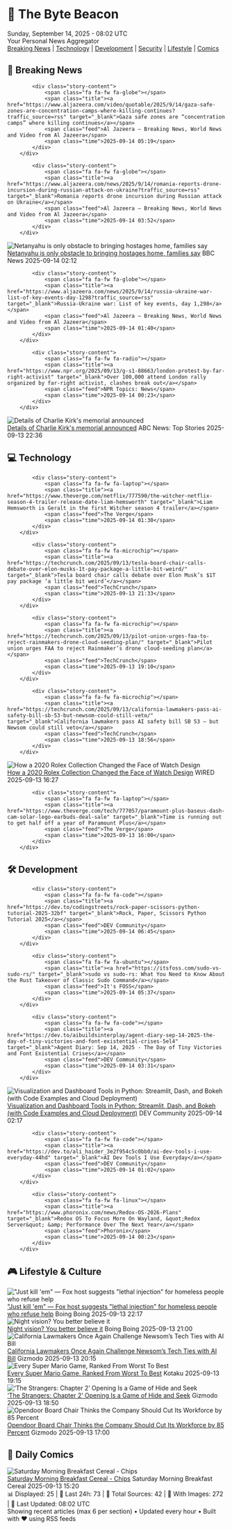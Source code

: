 <!-- Processing 54 RSS feeds at 2025-09-14 08:02:24 UTC -->
<!-- Processing: XKCD -->
<!-- Processing: Poorly Drawn Lines -->
<!-- Processing: Dilbert -->
<!-- Processing: Cyanide & Happiness -->
<!-- Processing: Girl Genius -->
<!-- Processing: Dinosaur Comics -->
<!-- Processing: CNN Top Stories -->
<!-- Processing: BBC Breaking News -->
<!-- Processing: CBC News -->
<!-- Error processing https://rss.cbc.ca/lineup/topstories.xml: The read operation timed out -->
<!-- Processing: NBC News Breaking -->
<!-- Processing: Guardian World News -->
<!-- Processing: Sky News World -->
<!-- Processing: TechCrunch -->
<!-- Processing: The Verge -->
<!-- Processing: Ars Technica -->
<!-- Processing: StackOverflow Blog -->
<!-- Processing: It's FOSS -->
<!-- Processing: OMG! Ubuntu -->
<!-- Processing: DistroWatch -->
<!-- Processing: Ubuntu Blog -->
<!-- Processing: Martin Fowler -->
<!-- Processing: Coding Horror -->
<!-- Processing: The Pragmatic Engineer -->
<!-- Processing: Lifehacker -->
<!-- Processing: Gizmodo -->
<!-- Processing: Kotaku -->
<!-- Processing: Boing Boing -->
<!-- Processing: Schneier on Security -->
<!-- Generated 0 new posts out of 28 feeds processed -->
<div class="newspaper-header">
    <h1 class="newspaper-title">📰 The Byte Beacon</h1>
    <div class="newspaper-date">Sunday, September 14, 2025 - 08:02 UTC</div>
    <div class="newspaper-subtitle">Your Personal News Aggregator</div>
</div>

<div class="newspaper-nav">
    <a href="#breaking">Breaking News</a> |
    <a href="#tech">Technology</a> |
    <a href="#dev">Development</a> |
    <a href="#security">Security</a> |
    <a href="#lifestyle">Lifestyle</a> |
    <a href="#webcomics">Comics</a>
</div>

<div class="news-section breaking-news" id="breaking">
<h2 class="section-header">🚨 Breaking News</h2>
<div class="stories-container">
<div class="story">
            
            <div class="story-content">
                <span class="fa fa-fw fa-globe"></span>
                <span class="title"><a href="https://www.aljazeera.com/video/quotable/2025/9/14/gaza-safe-zones-are-concentration-camps-where-killing-continues?traffic_source=rss" target="_blank">Gaza safe zones are “concentration camps” where killing continues</a></span>
                <span class="feed">Al Jazeera – Breaking News, World News and Video from Al Jazeera</span>
                <span class="time">2025-09-14 05:19</span>
            </div>
        </div>
<div class="story">
            
            <div class="story-content">
                <span class="fa fa-fw fa-globe"></span>
                <span class="title"><a href="https://www.aljazeera.com/news/2025/9/14/romania-reports-drone-incursion-during-russian-attack-on-ukraine?traffic_source=rss" target="_blank">Romania reports drone incursion during Russian attack on Ukraine</a></span>
                <span class="feed">Al Jazeera – Breaking News, World News and Video from Al Jazeera</span>
                <span class="time">2025-09-14 03:52</span>
            </div>
        </div>
<div class="story">
            <img src="https://ichef.bbci.co.uk/ace/standard/240/cpsprodpb/0310/live/6089f2d0-9106-11f0-9cf6-cbf3e73ce2b9.jpg" alt="Netanyahu is only obstacle to bringing hostages home, families say" class="story-image" loading="lazy" onerror="this.style.display='none'">
            <div class="story-content">
                <span class="fa fa-fw fa-earth-americas"></span>
                <span class="title"><a href="https://www.bbc.com/news/articles/c1dqrg32zd9o?at_medium=RSS&at_campaign=rss" target="_blank">Netanyahu is only obstacle to bringing hostages home, families say</a></span>
                <span class="feed">BBC News</span>
                <span class="time">2025-09-14 02:12</span>
            </div>
        </div>
<div class="story">
            
            <div class="story-content">
                <span class="fa fa-fw fa-globe"></span>
                <span class="title"><a href="https://www.aljazeera.com/news/2025/9/14/russia-ukraine-war-list-of-key-events-day-1298?traffic_source=rss" target="_blank">Russia-Ukraine war: List of key events, day 1,298</a></span>
                <span class="feed">Al Jazeera – Breaking News, World News and Video from Al Jazeera</span>
                <span class="time">2025-09-14 01:40</span>
            </div>
        </div>
<div class="story">
            
            <div class="story-content">
                <span class="fa fa-fw fa-radio"></span>
                <span class="title"><a href="https://www.npr.org/2025/09/13/g-s1-88663/london-protest-by-far-right-activist" target="_blank">Over 100,000 attend London rally organized by far-right activist, clashes break out</a></span>
                <span class="feed">NPR Topics: News</span>
                <span class="time">2025-09-14 00:23</span>
            </div>
        </div>
<div class="story">
            <img src="https://s.abcnews.com/images/GMA/Erika-Frantzve-gty-gmh-250911_1757596468596_hpMain_3_4x3t_384.jpg" alt="Details of Charlie Kirk&#x27;s memorial announced" class="story-image" loading="lazy" onerror="this.style.display='none'">
            <div class="story-content">
                <span class="fa fa-fw fa-tv"></span>
                <span class="title"><a href="https://abcnews.go.com/US/charlie-kirks-widow-erika-set-deliver-1st-public/story?id=125528319" target="_blank">Details of Charlie Kirk&#x27;s memorial announced</a></span>
                <span class="feed">ABC News: Top Stories</span>
                <span class="time">2025-09-13 22:36</span>
            </div>
        </div>
</div>
</div>
<div class="news-section tech-news" id="tech">
<h2 class="section-header">💻 Technology</h2>
<div class="stories-container">
<div class="story">
            
            <div class="story-content">
                <span class="fa fa-fw fa-laptop"></span>
                <span class="title"><a href="https://www.theverge.com/netflix/777590/the-witcher-netflix-season-4-trailer-release-date-liam-hemsworth" target="_blank">Liam Hemsworth is Geralt in the first Witcher season 4 trailer</a></span>
                <span class="feed">The Verge</span>
                <span class="time">2025-09-14 01:30</span>
            </div>
        </div>
<div class="story">
            
            <div class="story-content">
                <span class="fa fa-fw fa-microchip"></span>
                <span class="title"><a href="https://techcrunch.com/2025/09/13/tesla-board-chair-calls-debate-over-elon-musks-1t-pay-package-a-little-bit-weird/" target="_blank">Tesla board chair calls debate over Elon Musk’s $1T pay package ‘a little bit weird’</a></span>
                <span class="feed">TechCrunch</span>
                <span class="time">2025-09-13 21:33</span>
            </div>
        </div>
<div class="story">
            
            <div class="story-content">
                <span class="fa fa-fw fa-microchip"></span>
                <span class="title"><a href="https://techcrunch.com/2025/09/13/pilot-union-urges-faa-to-reject-rainmakers-drone-cloud-seeding-plan/" target="_blank">Pilot union urges FAA to reject Rainmaker’s drone cloud-seeding plan</a></span>
                <span class="feed">TechCrunch</span>
                <span class="time">2025-09-13 19:10</span>
            </div>
        </div>
<div class="story">
            
            <div class="story-content">
                <span class="fa fa-fw fa-microchip"></span>
                <span class="title"><a href="https://techcrunch.com/2025/09/13/california-lawmakers-pass-ai-safety-bill-sb-53-but-newsom-could-still-veto/" target="_blank">California lawmakers pass AI safety bill SB 53 — but Newsom could still veto</a></span>
                <span class="feed">TechCrunch</span>
                <span class="time">2025-09-13 18:56</span>
            </div>
        </div>
<div class="story">
            <img src="https://media.wired.com/photos/68c31b4931a9a8a5fa5d619e/master/pass/gear_colorfulwatch_7.jpg" alt="How a 2020 Rolex Collection Changed the Face of Watch Design" class="story-image" loading="lazy" onerror="this.style.display='none'">
            <div class="story-content">
                <span class="fa fa-fw fa-bolt"></span>
                <span class="title"><a href="https://www.wired.com/story/how-a-2020-rolex-collection-changed-the-face-of-watch-design/" target="_blank">How a 2020 Rolex Collection Changed the Face of Watch Design</a></span>
                <span class="feed">WIRED</span>
                <span class="time">2025-09-13 16:27</span>
            </div>
        </div>
<div class="story">
            
            <div class="story-content">
                <span class="fa fa-fw fa-laptop"></span>
                <span class="title"><a href="https://www.theverge.com/tech/777057/paramount-plus-baseus-dash-cam-solar-lego-earbuds-deal-sale" target="_blank">Time is running out to get half off a year of Paramount Plus</a></span>
                <span class="feed">The Verge</span>
                <span class="time">2025-09-13 16:00</span>
            </div>
        </div>
</div>
</div>
<div class="news-section dev-news" id="dev">
<h2 class="section-header">🛠️ Development</h2>
<div class="stories-container">
<div class="story">
            
            <div class="story-content">
                <span class="fa fa-fw fa-code"></span>
                <span class="title"><a href="https://dev.to/codingstreets/rock-paper-scissors-python-tutorial-2025-32bf" target="_blank">Rock, Paper, Scissors Python Tutorial 2025</a></span>
                <span class="feed">DEV Community</span>
                <span class="time">2025-09-14 06:45</span>
            </div>
        </div>
<div class="story">
            
            <div class="story-content">
                <span class="fa fa-fw fa-ubuntu"></span>
                <span class="title"><a href="https://itsfoss.com/sudo-vs-sudo-rs/" target="_blank">sudo vs sudo-rs: What You Need to Know About the Rust Takeover of Classic Sudo Command</a></span>
                <span class="feed">It's FOSS</span>
                <span class="time">2025-09-14 05:37</span>
            </div>
        </div>
<div class="story">
            
            <div class="story-content">
                <span class="fa fa-fw fa-code"></span>
                <span class="title"><a href="https://dev.to/aibuildsinterplay/agent-diary-sep-14-2025-the-day-of-tiny-victories-and-font-existential-crises-5el4" target="_blank">Agent Diary: Sep 14, 2025 - The Day of Tiny Victories and Font Existential Crises</a></span>
                <span class="feed">DEV Community</span>
                <span class="time">2025-09-14 03:31</span>
            </div>
        </div>
<div class="story">
            <img src="https://media2.dev.to/dynamic/image/width=800%2Cheight=%2Cfit=scale-down%2Cgravity=auto%2Cformat=auto/https%3A%2F%2Fdev-to-uploads.s3.amazonaws.com%2Fuploads%2Farticles%2F99mub0l4n6xffrgs8eui.png" alt="Visualization and Dashboard Tools in Python: Streamlit, Dash, and Bokeh (with Code Examples and Cloud Deployment)" class="story-image" loading="lazy" onerror="this.style.display='none'">
            <div class="story-content">
                <span class="fa fa-fw fa-code"></span>
                <span class="title"><a href="https://dev.to/augusto_joaquinriveramu/visualization-and-dashboard-tools-in-python-streamlit-dash-and-bokeh-with-code-examples-and-26l8" target="_blank">Visualization and Dashboard Tools in Python: Streamlit, Dash, and Bokeh (with Code Examples and Cloud Deployment)</a></span>
                <span class="feed">DEV Community</span>
                <span class="time">2025-09-14 02:17</span>
            </div>
        </div>
<div class="story">
            
            <div class="story-content">
                <span class="fa fa-fw fa-code"></span>
                <span class="title"><a href="https://dev.to/ali_haider_3e2f954c5c0bb0/ai-dev-tools-i-use-everyday-44hd" target="_blank">AI Dev Tools I Use Everyday</a></span>
                <span class="feed">DEV Community</span>
                <span class="time">2025-09-14 01:02</span>
            </div>
        </div>
<div class="story">
            
            <div class="story-content">
                <span class="fa fa-fw fa-linux"></span>
                <span class="title"><a href="https://www.phoronix.com/news/Redox-OS-2026-Plans" target="_blank">Redox OS To Focus More On Wayland, &quot;Redox Server&quot; &amp; Performance Over The Next Year</a></span>
                <span class="feed">Phoronix</span>
                <span class="time">2025-09-14 00:23</span>
            </div>
        </div>
</div>
</div>
<div class="news-section lifestyle-news" id="lifestyle">
<h2 class="section-header">🎮 Lifestyle & Culture</h2>
<div class="stories-container">
<div class="story">
            <img src="https://i0.wp.com/boingboing.net/wp-content/uploads/2025/09/kilmeade.jpg?fit=1200%2C795&amp;quality=60&amp;ssl=1" alt="&quot;Just kill &#x27;em&quot; — Fox host suggests &quot;lethal injection&quot; for homeless people who refuse help" class="story-image" loading="lazy" onerror="this.style.display='none'">
            <div class="story-content">
                <span class="fa fa-fw fa-arrow-right"></span>
                <span class="title"><a href="https://boingboing.net/2025/09/13/just-kill-em-fox-host-suggests-lethal-injection-for-homeless-people-who-refuse-help.html" target="_blank">&quot;Just kill &#x27;em&quot; — Fox host suggests &quot;lethal injection&quot; for homeless people who refuse help</a></span>
                <span class="feed">Boing Boing</span>
                <span class="time">2025-09-13 22:17</span>
            </div>
        </div>
<div class="story">
            <img src="https://i0.wp.com/boingboing.net/wp-content/uploads/2025/09/Mini-Night-Vision-Binoculars-with-2.4.jpg?fit=2250%2C1500&amp;quality=60&amp;ssl=1" alt="Night vision? You better believe it" class="story-image" loading="lazy" onerror="this.style.display='none'">
            <div class="story-content">
                <span class="fa fa-fw fa-arrow-right"></span>
                <span class="title"><a href="https://boingboing.net/2025/09/13/night-vision-you-better-believe-it.html" target="_blank">Night vision? You better believe it</a></span>
                <span class="feed">Boing Boing</span>
                <span class="time">2025-09-13 21:00</span>
            </div>
        </div>
<div class="story">
            <img src="https://gizmodo.com/app/uploads/2024/10/GavinNewsom.jpg" alt="California Lawmakers Once Again Challenge Newsom’s Tech Ties with AI Bill" class="story-image" loading="lazy" onerror="this.style.display='none'">
            <div class="story-content">
                <span class="fa fa-fw fa-computer"></span>
                <span class="title"><a href="https://gizmodo.com/california-lawmakers-once-again-challenge-newsoms-tech-ties-with-ai-bill-2000658616" target="_blank">California Lawmakers Once Again Challenge Newsom’s Tech Ties with AI Bill</a></span>
                <span class="feed">Gizmodo</span>
                <span class="time">2025-09-13 20:15</span>
            </div>
        </div>
<div class="story">
            <img src="https://kotaku.com/app/uploads/2025/03/48843d1be25326a64b077f7c9c7f890b.jpg" alt="Every Super Mario Game, Ranked From Worst To Best" class="story-image" loading="lazy" onerror="this.style.display='none'">
            <div class="story-content">
                <span class="fa fa-fw fa-gamepad"></span>
                <span class="title"><a href="https://kotaku.com/nintendo-switch-super-mario-bros-best-ranked-odyssey-1850286446" target="_blank">Every Super Mario Game, Ranked From Worst To Best</a></span>
                <span class="feed">Kotaku</span>
                <span class="time">2025-09-13 19:15</span>
            </div>
        </div>
<div class="story">
            <img src="https://gizmodo.com/app/uploads/2025/06/TheStrangers2.jpg" alt="‘The Strangers: Chapter 2’ Opening Is a Game of Hide and Seek" class="story-image" loading="lazy" onerror="this.style.display='none'">
            <div class="story-content">
                <span class="fa fa-fw fa-computer"></span>
                <span class="title"><a href="https://gizmodo.com/the-strangers-chapter-2-opening-is-a-game-of-hide-and-seek-2000658522" target="_blank">‘The Strangers: Chapter 2’ Opening Is a Game of Hide and Seek</a></span>
                <span class="feed">Gizmodo</span>
                <span class="time">2025-09-13 18:50</span>
            </div>
        </div>
<div class="story">
            <img src="https://gizmodo.com/app/uploads/2025/09/Keith-Rabois.jpg" alt="Opendoor Board Chair Thinks the Company Should Cut Its Workforce by 85 Percent" class="story-image" loading="lazy" onerror="this.style.display='none'">
            <div class="story-content">
                <span class="fa fa-fw fa-computer"></span>
                <span class="title"><a href="https://gizmodo.com/opendoor-layoffs-85-percent-meme-stock-2000658512" target="_blank">Opendoor Board Chair Thinks the Company Should Cut Its Workforce by 85 Percent</a></span>
                <span class="feed">Gizmodo</span>
                <span class="time">2025-09-13 17:00</span>
            </div>
        </div>
</div>
</div>
<div class="news-section webcomics-section" id="webcomics">
<h2 class="section-header">🎨 Daily Comics</h2>
<div class="stories-container">
<div class="story">
            <img src="https://www.smbc-comics.com/comics/1757652206-20250913.png" alt="Saturday Morning Breakfast Cereal - Chips" class="story-image" loading="lazy" onerror="this.style.display='none'">
            <div class="story-content">
                <span class="fa fa-fw fa-smile"></span>
                <span class="title"><a href="https://www.smbc-comics.com/comic/chips" target="_blank">Saturday Morning Breakfast Cereal - Chips</a></span>
                <span class="feed">Saturday Morning Breakfast Cereal</span>
                <span class="time">2025-09-13 15:20</span>
            </div>
        </div>
</div>
</div>

<div class="newspaper-footer">
    <div class="stats">
        📊 Displayed: 25 | 📅 Last 24h: 73 | 📡 Total Sources: 42 | 📸 With Images: 272 |
        🔄 Last Updated: 08:02 UTC
    </div>
    <div class="footer-note">
        Showing recent articles (max 6 per section) • Updated every hour • Built with ❤️ using RSS feeds
    </div>
</div>
